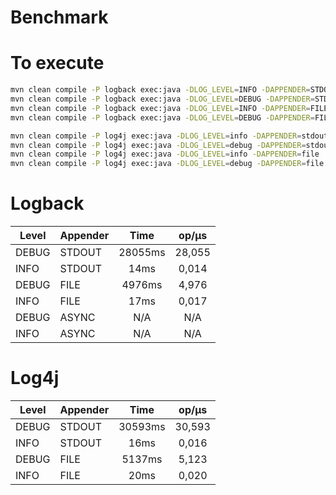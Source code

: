 # Benchmark

# To execute

```bash
mvn clean compile -P logback exec:java -DLOG_LEVEL=INFO -DAPPENDER=STDOUT
mvn clean compile -P logback exec:java -DLOG_LEVEL=DEBUG -DAPPENDER=STDOUT
mvn clean compile -P logback exec:java -DLOG_LEVEL=INFO -DAPPENDER=FILE
mvn clean compile -P logback exec:java -DLOG_LEVEL=DEBUG -DAPPENDER=FILE

mvn clean compile -P log4j exec:java -DLOG_LEVEL=info -DAPPENDER=stdout
mvn clean compile -P log4j exec:java -DLOG_LEVEL=debug -DAPPENDER=stdout
mvn clean compile -P log4j exec:java -DLOG_LEVEL=info -DAPPENDER=file
mvn clean compile -P log4j exec:java -DLOG_LEVEL=debug -DAPPENDER=file
```


# Logback

| Level | Appender | Time | op/μs |
| ----- | -------- | :--: | :---: |
| DEBUG | STDOUT | 28055ms | 28,055 |
| INFO | STDOUT | 14ms | 0,014 |
| DEBUG | FILE | 4976ms | 4,976 |
| INFO | FILE | 17ms | 0,017 |
| DEBUG | ASYNC | N/A | N/A |
| INFO | ASYNC | N/A | N/A |


# Log4j

| Level | Appender | Time | op/μs |
| ----- | -------- | :--: | :---: |
| DEBUG | STDOUT | 30593ms | 30,593 |
| INFO | STDOUT | 16ms | 0,016 |
| DEBUG | FILE | 5137ms | 5,123 |
| INFO | FILE | 20ms | 0,020 |
